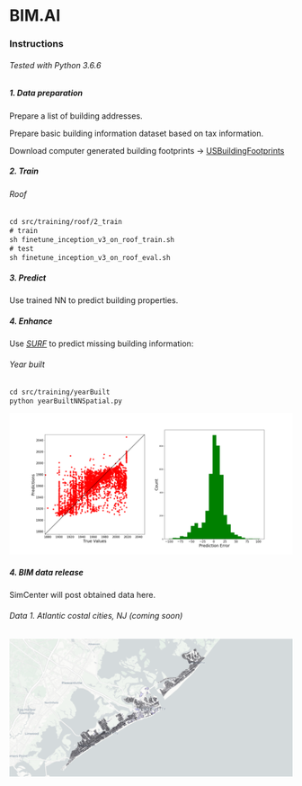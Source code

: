 # BIM.AI

### Instructions
###### Tested with Python 3.6.6 

##### 1. Data preparation 

Prepare a list of building addresses.

Prepare basic building information dataset based on tax information.

Download computer generated building footprints -> [USBuildingFootprints](https://github.com/microsoft/USBuildingFootprints)


##### 2. Train

###### Roof
```
cd src/training/roof/2_train
# train
sh finetune_inception_v3_on_roof_train.sh
# test
sh finetune_inception_v3_on_roof_eval.sh
```



##### 3. Predict

Use trained NN to predict building properties.

##### 4. Enhance

Use [*SURF*](https://github.com/charlesxwang/SURF) to predict missing building information:
###### Year built
```
cd src/training/yearBuilt
python yearBuiltNNSpatial.py
```
![image](docs/images/yearBuilt-prediction-error.png)

##### 4. BIM data release
SimCenter will post obtained data here.
###### Data 1. Atlantic costal cities, NJ (coming soon)
![image](docs/images/AtlanticCities.png)
